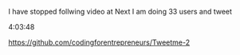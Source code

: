 I have stopped follwing video at
Next I am doing
33 users and tweet

4:03:48

https://github.com/codingforentrepreneurs/Tweetme-2
